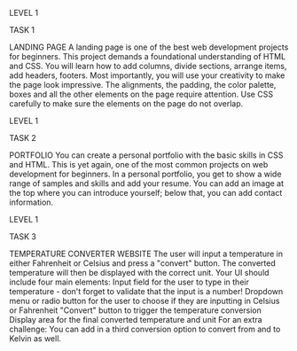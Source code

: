 LEVEL 1

TASK 1

LANDING PAGE
A landing page is one of the best web development projects for beginners. This project demands a foundational understanding of HTML and CSS. 
You will learn how to add columns, divide sections, arrange items, add headers, footers. Most importantly, you will use your creativity to make the page look impressive. 
The alignments, the padding, the color palette, boxes and all the other elements on the page require attention. Use CSS carefully to make sure the elements on the page do not overlap.

LEVEL 1

TASK 2

PORTFOLIO
You can create a personal portfolio with the basic skills in CSS and HTML. This is yet again, one of the most common projects on web development for beginners. 
In a personal portfolio, you get to show a wide range of samples and skills and add your resume. 
You can add an image at the top where you can introduce yourself; below that, you can add contact information.

LEVEL 1

TASK 3

TEMPERATURE CONVERTER WEBSITE
The user will input a temperature in either Fahrenheit or Celsius and press a "convert" button. The converted temperature will then be displayed with the correct unit.
Your UI should include four main elements:
Input field for the user to type in their temperature - don't forget to validate that the input is a number!
Dropdown menu or radio button for the user to choose if they are inputting in Celsius or Fahrenheit
"Convert" button to trigger the temperature conversion
Display area for the final converted temperature and unit
For an extra challenge: You can add in a third conversion option to convert from and to Kelvin as well.








